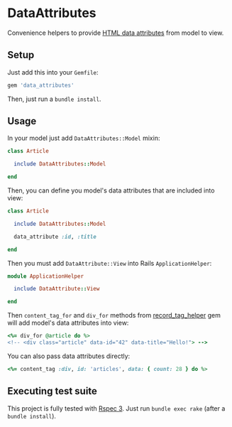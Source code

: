 # DataAttributes

Convenience helpers to provide [HTML data attributes](https://developer.mozilla.org/en-US/docs/Learn/HTML/Howto/Use_data_attributes)
from model to view.

## Setup

Just add this into your `Gemfile`:

```ruby
gem 'data_attributes'
```

Then, just run a `bundle install`.

## Usage

In your model just add `DataAttributes::Model` mixin:

```ruby
class Article

  include DataAttributes::Model

end
```

Then, you can define you model's data attributes that are included into view:

```ruby
class Article

  include DataAttributes::Model

  data_attribute :id, :title

end
```

Then you must add `DataAttribute::View` into Rails `ApplicationHelper`:

```ruby
module ApplicationHelper

  include DataAttribute::View

end
```

Then `content_tag_for` and `div_for` methods from [record_tag_helper](https://rubygems.org/gems/record_tag_helper)
gem will add model's data attributes into view:

```ruby
<%= div_for @article do %>
<!-- <div class="article" data-id="42" data-title="Hello!"> -->
```

You can also pass data attributes directly:

```ruby
<%= content_tag :div, id: 'articles', data: { count: 28 } do %>
```

## Executing test suite

This project is fully tested with [Rspec 3](http://github.com/rspec/rspec).
Just run `bundle exec rake` (after a `bundle install`).

